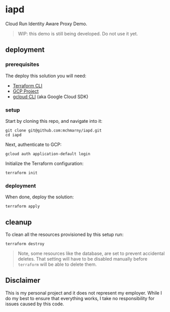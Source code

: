 # iapd

Cloud Run Identity Aware Proxy Demo.

> WIP: this demo is still being developed. Do not use it yet. 

## deployment

### prerequisites

The deploy this solution you will need:

* [Terraform CLI](https://www.terraform.io/downloads)
* [GCP Project](https://cloud.google.com/resource-manager/docs/creating-managing-projects)
* [gcloud CLI](https://cloud.google.com/sdk/gcloud) (aka Google Cloud SDK)

### setup

Start by cloning this repo, and navigate into it:

```shell
git clone git@github.com:mchmarny/iapd.git
cd iapd
```

Next, authenticate to GCP:

```shell
gcloud auth application-default login
```

Initialize the Terraform configuration: 

```shell
terraform init
```

### deployment

When done, deploy the solution:

```shell
terraform apply
```

## cleanup

To clean all the resources provisioned by this setup run:

```shell
terraform destroy
```

> Note, some resources like the database, are set to prevent accidental deletes. That setting will have to be disabled manually before `terraform` will be able to delete them.

## Disclaimer

This is my personal project and it does not represent my employer. While I do my best to ensure that everything works, I take no responsibility for issues caused by this code.
